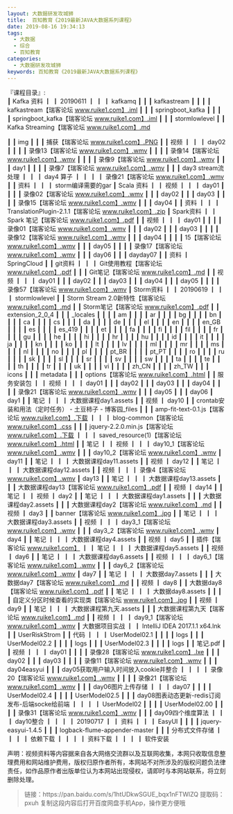 ```yaml
---
layout: 大数据研发攻城狮
title:  百知教育《2019最新JAVA大数据系列课程》
date: 2019-08-16 19:34:13
tags:
  - 大数据
  - 综合
  - 百知教育
categories:
  - 大数据研发攻城狮
keywords: 百知教育《2019最新JAVA大数据系列课程》
---
```

『课程目录』:  
┃  Kafka 资料
┃  ┃  20190611
┃  ┃  ┃  kafkamq
┃  ┃  ┃  kafkastream
┃  ┃  ┃  ┃  kafkastream【瑞客论坛 www.ruike1.com】.iml
┃  ┃  ┃  springboot_kafka
┃  ┃  ┃  ┃  springboot_kafka【瑞客论坛 www.ruike1.com】.iml
┃  ┃  ┃  stormlowlevel
┃  ┃  Kafka Streaming【瑞客论坛 www.ruike1.com】.md

<!-- more --> 
┃  ┃  img
┃  ┃  ┃  捕获【瑞客论坛 www.ruike1.com】.PNG
┃  ┃  视频
┃  ┃  ┃  day02
┃  ┃  ┃  ┃  录像13【瑞客论坛 www.ruike1.com】.wmv
┃  ┃  ┃  ┃  录像14【瑞客论坛 www.ruike1.com】.wmv
┃  ┃  ┃  ┃  录像9【瑞客论坛 www.ruike1.com】.wmv
┃  ┃  ┃  day1
┃  ┃  ┃  ┃  录像7【瑞客论坛 www.ruike1.com】.wmv
┃  ┃  ┃  day3 stream流处理
┃  ┃  ┃  day4 算子
┃  ┃  ┃  ┃  录像21【瑞客论坛 www.ruike1.com】.wmv
┃  ┃  资料
┃  ┃  ┃  storm编译需要的gar
┃  Scala 资料
┃  ┃  视频
┃  ┃  ┃  day01
┃  ┃  ┃  ┃  录像02【瑞客论坛 www.ruike1.com】.wmv
┃  ┃  ┃  day02
┃  ┃  ┃  day03
┃  ┃  ┃  ┃  录像15【瑞客论坛 www.ruike1.com】.wmv
┃  ┃  ┃  day04
┃  ┃  资料
┃  ┃  ┃  TranslationPlugin-2.1.1【瑞客论坛 www.ruike1.com】.zip
┃  Spark资料
┃  ┃  Spark 笔记【瑞客论坛 www.ruike1.com】.pdf
┃  ┃  视频
┃  ┃  ┃  day01
┃  ┃  ┃  ┃  录像01【瑞客论坛 www.ruike1.com】.wmv
┃  ┃  ┃  day02
┃  ┃  ┃  day03
┃  ┃  ┃  ┃  录像12【瑞客论坛 www.ruike1.com】.wmv
┃  ┃  ┃  day04
┃  ┃  ┃  ┃  15【瑞客论坛 www.ruike1.com】.wmv
┃  ┃  ┃  day05
┃  ┃  ┃  ┃  录像17【瑞客论坛 www.ruike1.com】.wmv
┃  ┃  ┃  day06
┃  ┃  ┃  dayday07
┃  ┃  资料
┃  SpringCloud
┃  ┃  git资料
┃  ┃  ┃  Git使用教程【瑞客论坛 www.ruike1.com】.pdf
┃  ┃  ┃  Git笔记【瑞客论坛 www.ruike1.com】.md
┃  ┃  视频
┃  ┃  ┃  day01
┃  ┃  ┃  day02
┃  ┃  ┃  day03
┃  ┃  ┃  day04
┃  ┃  ┃  day05
┃  ┃  ┃  ┃  录像57【瑞客论坛 www.ruike1.com】.wmv
┃  Storm资料
┃  ┃  20190619
┃  ┃  ┃  stormlowlevel
┃  ┃  Storm Stream 2.0新特性【瑞客论坛 www.ruike1.com】.md
┃  ┃  Storm笔记【瑞客论坛 www.ruike1.com】.pdf
┃  ┃  extension_2_0_4
┃  ┃  ┃  _locales
┃  ┃  ┃  ┃  am
┃  ┃  ┃  ┃  ar
┃  ┃  ┃  ┃  bg
┃  ┃  ┃  ┃  bn
┃  ┃  ┃  ┃  ca
┃  ┃  ┃  ┃  cs
┃  ┃  ┃  ┃  da
┃  ┃  ┃  ┃  de
┃  ┃  ┃  ┃  el
┃  ┃  ┃  ┃  en
┃  ┃  ┃  ┃  en_GB
┃  ┃  ┃  ┃  es
┃  ┃  ┃  ┃  es_419
┃  ┃  ┃  ┃  et
┃  ┃  ┃  ┃  fa
┃  ┃  ┃  ┃  fi
┃  ┃  ┃  ┃  fil
┃  ┃  ┃  ┃  fr
┃  ┃  ┃  ┃  gu
┃  ┃  ┃  ┃  he
┃  ┃  ┃  ┃  hi
┃  ┃  ┃  ┃  hr
┃  ┃  ┃  ┃  hu
┃  ┃  ┃  ┃  id
┃  ┃  ┃  ┃  it
┃  ┃  ┃  ┃  ja
┃  ┃  ┃  ┃  kn
┃  ┃  ┃  ┃  ko
┃  ┃  ┃  ┃  lt
┃  ┃  ┃  ┃  lv
┃  ┃  ┃  ┃  ml
┃  ┃  ┃  ┃  mr
┃  ┃  ┃  ┃  ms
┃  ┃  ┃  ┃  nl
┃  ┃  ┃  ┃  no
┃  ┃  ┃  ┃  pl
┃  ┃  ┃  ┃  pt_BR
┃  ┃  ┃  ┃  pt_PT
┃  ┃  ┃  ┃  ro
┃  ┃  ┃  ┃  ru
┃  ┃  ┃  ┃  sk
┃  ┃  ┃  ┃  sl
┃  ┃  ┃  ┃  sr
┃  ┃  ┃  ┃  sv
┃  ┃  ┃  ┃  sw
┃  ┃  ┃  ┃  ta
┃  ┃  ┃  ┃  te
┃  ┃  ┃  ┃  th
┃  ┃  ┃  ┃  tr
┃  ┃  ┃  ┃  uk
┃  ┃  ┃  ┃  vi
┃  ┃  ┃  ┃  zh_CN
┃  ┃  ┃  ┃  zh_TW
┃  ┃  ┃  icons
┃  ┃  ┃  metadata
┃  ┃  ┃  options【瑞客论坛 www.ruike1.com】.html
┃  ┃  服务安装包
┃  ┃  视频
┃  ┃  ┃  day01
┃  ┃  ┃  day02
┃  ┃  ┃  day03
┃  ┃  ┃  day04
┃  ┃  ┃  ┃  录像21【瑞客论坛 www.ruike1.com】.wmv
┃  ┃  ┃  day05
┃  ┃  ┃  day06
┃  day1
┃  ┃  笔记
┃  ┃  ┃  大数据课程day1.assets
┃  ┃  视频
┃  day10
┃  ┃  crontab安装和用法（定时任务） - 土豆柿子 - 博客园_files
┃  ┃  ┃  amp-fit-text-0.1.js【瑞客论坛 www.ruike1.com】.下载
┃  ┃  ┃  blog-common【瑞客论坛 www.ruike1.com】.css
┃  ┃  ┃  jquery-2.2.0.min.js【瑞客论坛 www.ruike1.com】.下载
┃  ┃  ┃  saved_resource(1)【瑞客论坛 www.ruike1.com】.html
┃  ┃  笔记
┃  ┃  视频
┃  ┃  ┃  day10_1【瑞客论坛 www.ruike1.com】.wmv
┃  ┃  ┃  day10_2【瑞客论坛 www.ruike1.com】.wmv
┃  day11
┃  ┃  笔记
┃  ┃  ┃  大数据课程day11.assets
┃  ┃  视频
┃  day12
┃  ┃  笔记
┃  ┃  ┃  大数据课程day12.assets
┃  ┃  视频
┃  ┃  ┃  录像4【瑞客论坛 www.ruike1.com】.wmv
┃  day13
┃  ┃  笔记
┃  ┃  ┃  大数据课程day13.assets
┃  ┃  ┃  大数据课程day13【瑞客论坛 www.ruike1.com】.pdf
┃  ┃  视频
┃  day14
┃  ┃  笔记
┃  ┃  视频
┃  day2
┃  ┃  笔记
┃  ┃  ┃  大数据课程day1.assets
┃  ┃  ┃  大数据课程day2.assets
┃  ┃  ┃  大数据课程day2【瑞客论坛 www.ruike1.com】.md
┃  ┃  视频
┃  day3
┃  ┃  banner【瑞客论坛 www.ruike1.com】.jpg
┃  ┃  笔记
┃  ┃  ┃  大数据课程day3.assets
┃  ┃  视频
┃  ┃  ┃  day3_1【瑞客论坛 www.ruike1.com】.wmv
┃  ┃  ┃  day3_2【瑞客论坛 www.ruike1.com】.wmv
┃  day4
┃  ┃  笔记
┃  ┃  ┃  大数据课程day4.assets
┃  ┃  视频
┃  day5
┃  ┃  插件【瑞客论坛 www.ruike1.com】
┃  ┃  笔记
┃  ┃  ┃  大数据课程day5.assets
┃  ┃  视频
┃  day6
┃  ┃  笔记
┃  ┃  ┃  大数据课程day6.assets
┃  ┃  视频
┃  ┃  ┃  day6_1【瑞客论坛 www.ruike1.com】.wmv
┃  ┃  ┃  day6_2【瑞客论坛 www.ruike1.com】.wmv
┃  day7
┃  ┃  笔记
┃  ┃  ┃  大数据day7.assets
┃  ┃  ┃  大数据day7【瑞客论坛 www.ruike1.com】.md
┃  ┃  视频
┃  day8
┃  ┃  大数据day8【瑞客论坛 www.ruike1.com】.pdf
┃  ┃  笔记
┃  ┃  ┃  大数据day8.assets
┃  ┃  ┃  ┃  自定义分区时候查看的实现类【瑞客论坛 www.ruike1.com】.jpg
┃  ┃  视频
┃  day9
┃  ┃  笔记
┃  ┃  ┃  大数据课程第九天.assets
┃  ┃  ┃  大数据课程第九天【瑞客论坛 www.ruike1.com】.md
┃  ┃  视频
┃  ┃  ┃  day9_1【瑞客论坛 www.ruike1.com】.wmv
┃  大数据项目实战
┃  ┃  IntelliJ IDEA 2017.1.1 x64.lnk
┃  ┃  UserRiskStrom
┃  ┃  代码
┃  ┃  ┃  UserModel02.1
┃  ┃  ┃  ┃  logs
┃  ┃  ┃  UserModel02.2
┃  ┃  ┃  ┃  logs
┃  ┃  ┃  UserModel02.3
┃  ┃  ┃  ┃  logs
┃  ┃  笔记.pdf
┃  ┃  视频
┃  ┃  ┃  day01
┃  ┃  ┃  ┃  录像28【瑞客论坛 www.ruike1.com】.lxe
┃  ┃  ┃  day02
┃  ┃  ┃  day03
┃  ┃  ┃  ┃  录像11【瑞客论坛 www.ruike1.com】.wmv
┃  ┃  ┃  day04easyui
┃  ┃  ┃  day05获取用户输入时间放入cookie并整合
┃  ┃  ┃  ┃  录像20【瑞客论坛 www.ruike1.com】.wmv
┃  ┃  ┃  ┃  录像21【瑞客论坛 www.ruike1.com】.wmv
┃  ┃  ┃  day06图片上传存储
┃  ┃  ┃  day07
┃  ┃  ┃  ┃  UserModel02.4
┃  ┃  ┃  ┃  UserModel02.5
┃  ┃  ┃  day08图表动态更新-redis订阅发布-后端socke给前端
┃  ┃  ┃  ┃  UserModel02
┃  ┃  ┃  ┃  UserModel02.00
┃  ┃  ┃  ┃  录像31【瑞客论坛 www.ruike1.com】.wmv
┃  ┃  ┃  day09四个维度算法
┃  ┃  ┃  day10整合
┃  ┃  ┃  ┃  20190717
┃  ┃  资料
┃  ┃  ┃  EasyUI
┃  ┃  ┃  ┃  jquery-easyui-1.4.5
┃  ┃  ┃  logback-flume-appender-master
┃  ┃  ┃  分布式文件存储
┃  ┃  ┃  ┃  依赖下载
┃  ┃  ┃  ┃  资料下载
┃  ┃  ┃  ┃  软件安装

<div class="post-copyright">
    <div class="post-copyright__author">
      <span class="post-copyright-meta">声明：视频资料等内容据来自各大网络交流群以及互联网收集，本网只收取信息整理费用和网站维护费用，版权归原作者所有，本网站不对所涉及的版权问题负法律责任，如作品原作者出版单位认为本网站出现侵权，请即时与本网站联系，将立刻删除处理。 </span>
    </div>
</div>

<blockquote class="blockquote-center">
链接：https://pan.baidu.com/s/1htUDkwSGUE_bqx1nFTWlZQ 
提取码：pxuh 
复制这段内容后打开百度网盘手机App，操作更方便哦
</blockquote>

